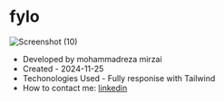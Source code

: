 # fylo
![Screenshot (10)](https://github.com/user-attachments/assets/6cc9c7fb-b0ff-4eb0-8cb3-c0fe48078791)
- Developed by mohammadreza mirzai
- Created - 2024-11-25
- Techonologies Used - Fully responise with Tailwind
-  How to contact me: [linkedin](https://www.linkedin.com/in/mohammadrezamirzai/)
